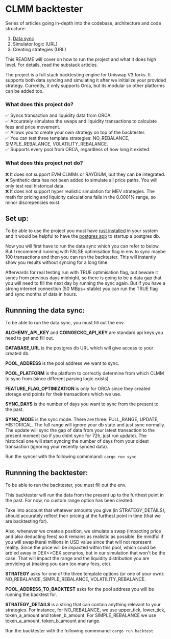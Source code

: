 # CLMM backtester

Series of articles going in-depth into the codebase, architecture and code structure:
1. [Data sync](https://substack.com/home/post/p-149385031)
2. Simulator logic (URL)
3. Creating strategies (URL)

This README will cover on how to run the project and what it does high level. For details, read the substack articles.

The project is a full stack backtesting engine for Uniswap V3 forks. It supports both data syncing and simulating it after we initialize your provided strategy.
Currently, it only supports Orca, but its modular so other platforms can be added too. 

### What does this project do?
✅ Syncs transaction and liquidity data from ORCA. <br>
✅ Accurately simulates the swaps and liquidity transactions to calculate fees and price movement. <br>
✅ Allows you to create your own strategy on top of the backtester. <br>
✅ You can test three template strategies: NO_REBALANCE, SIMPLE_REBALANCE, VOLATILITY_REBALANCE. <br>
✅ Supports every pool from ORCA, regardless of how long it existed. <br>

### What does this project not do?
❌ It does not support EVM CLMMs or RAYDIUM, but they can be integrated. <br>
❌ Synthetic data has not been added to simulate all price paths. You will only test real historical data. <br>
❌ It does not support hyper realistic simulation for MEV strategies. The math for pricing and liquidity calculations falls in the 0.0001% range, so minor discrepencies exist. <br>

## Set up:

To be able to use the project you must have [rust installed](https://www.rust-lang.org/tools/install) in your system and it would be helpful to have the [postgres app](https://postgresapp.com/) to startup a postgres db.

Now you will first have to run the data sync which you can refer to below. But I recommend running with FALSE optimisation flag in env to sync maybe 100 transactions and then you can run the backtester. This will instantly show you results without syncing for a long time.

Afterwards for real testing run with TRUE optimisation flag, but beware it syncs from previous days midnight, so there is going to be a data gap that you will need to fill the next day by running the sync again. But if you have a strong internet connection (50 MBps+ stable) you can run the TRUE flag and sync months of data in hours.

## Runnning the data sync:

To be able to run the data sync, you must fill out the env.

**ALCHEMY_API_KEY** and **COINGECKO_API_KEY** are standard api keys you need to get and fill out. 

**DATABASE_URL** is the postgres db URL which will give access to your created db.

**POOL_ADDRESS** is the pool address we want to sync.

**POOL_PLATFORM** is the platform to correctly determine from which CLMM to sync from (since different parsing logic exists)

**FEATURE_FLAG_OPTIMIZATION** is only for ORCA since they created storage end points for their transactions which we use.

**SYNC_DAYS** is the number of days you want to sync from the present to the past.

**SYNC_MODE** is the sync mode. There are three: FULL_RANGE, UPDATE, HISTORICAL. The full range will ignore your db state and just sync normally. The update will sync the gap of data from your latest transaction to the present moment (so if you didnt sync for 72h, just run update). The historical one will start syncing the number of days from your oldest transaction (ignoring your recently synced data).

Run the syncer with the following commmand: 
```cargo run sync```

## Runnning the backtester:

To be able to run the backtester, you must fill out the env. 

This backtester will run the data from the present up to the furthest point in the past. For now, no custom range option has been created.  <br>

Take into account that whatever amounts you give (in STRATEGY_DETAILS), should accurately reflect their pricing at the furthest point in time (that we are backtesting for). 

Also, whenever we create a position, we simulate a swap (impacting price and also deducting fees) so it remains as realistic as possible. Be mindful if you will swap literal millions in USD value since that will not represent reality. Since the price will be impacted within this pool, which could be arb'ed away in DEX<>CEX scenarios, but in our simulation that won't be the case. That will impact the range and the liquidity distribution you are providing at (making you earn too many fees, etc). <br>

**STRATEGY** asks for one of the three template options (or one of your own): NO_REBALANCE, SIMPLE_REBALANCE, VOLATILITY_REBALANCE.

**POOL_ADDRESS_TO_BACKTEST** asks for the pool address you will be running the backtest for. 

**STRATEGY_DETAILS** is a string that can contain anything relevant to your strategies. For instance, for NO_REBALANCE, we use upper_tick, lower_tick, token_a_amount and token_b_amount. For SIMPLE_REBALANCE we use token_a_amount, token_b_amount and range.

Run the backtester with the following commmand: 
```cargo run backtest```



